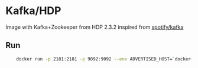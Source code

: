 Kafka/HDP
===

Image with Kafka+Zookeeper from HDP 2.3.2 inspired from [spotify/kafka](https://github.com/spotify/docker-kafka)


Run
---

```bash
    docker run -p 2181:2181 -p 9092:9092 --env ADVERTISED_HOST=`docker-machine ip \`docker-machine active\`` --env ADVERTISED_PORT=9092 glinmac/kafka-hdp2.3
```
